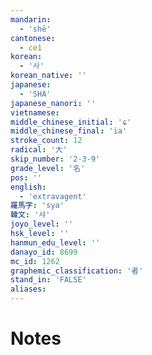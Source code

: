 ```yaml
---
mandarin:
  - 'shē'
cantonese:
  - ce1
korean:
  - '사'
korean_native: ''
japanese:
  - 'SHA'
japanese_nanori: ''
vietnamese:
middle_chinese_initial: 'ɕ'
middle_chinese_final: 'ia'
stroke_count: 12
radical: '大'
skip_number: '2-3-9'
grade_level: '名'
pos: ''
english:
  - 'extravagent'
羅馬字: 'sya'
韓文: '샤'
joyo_level: ''
hsk_level: ''
hanmun_edu_level: ''
danayo_id: 8699
mc_id: 1262
graphemic_classification: '者'
stand_in: 'FALSE'
aliases:
---
```


# Notes
